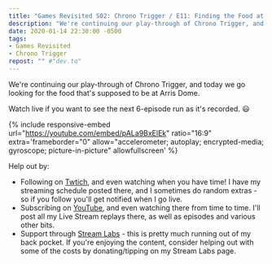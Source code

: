 ```yaml
---
title: "Games Revisited S02: Chrono Trigger / E11: Finding the Food at Arris Dome"
description: "We're continuing our play-through of Chrono Trigger, and today we go looking for the food that's supposed to be at Arris Dome."
date: 2020-01-14 22:30:00 -0500
tags:
- Games Revisited
- Chrono Trigger
repost: "" #"dev.to"
---
```


We're continuing our play-through of Chrono Trigger, and today we go looking for the food that's supposed to be at Arris Dome.

Watch live if you want to see the next 6-episode run as it's recorded. :smiley:
<!--more-->

{% include responsive-embed url="https://youtube.com/embed/pALa9BxElEk" ratio="16:9" extra='frameborder="0" allow="accelerometer; autoplay; encrypted-media; gyroscope; picture-in-picture" allowfullscreen' %}

Help out by:
 * Following on [Twtich](https://twitch.tv/AnonJr_Live), and even watching when you have time! I have my streaming schedule posted there, and I sometimes do random extras - so if you follow you'll get notified when I go live.
 * Subscribing on [YouTube](http://www.youtube.com/channel/UCXafqhKHbkSUIrq0LAuu0tw), and even watching there from time to time. I'll post all my Live Stream replays there, as well as episodes and various other bits.
 * Support through [Stream Labs](https://streamlabs.com/anonjr_live) - this is pretty much running out of my back pocket. If you're enjoying the content, consider helping out with some of the costs by donating/tipping on my Stream Labs page.